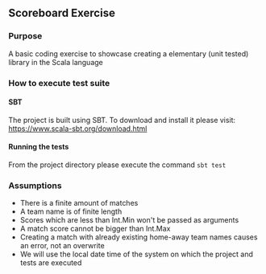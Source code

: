 ## Scoreboard Exercise

### Purpose
A basic coding exercise to showcase creating a elementary (unit tested)
library in the Scala language

### How to execute test suite

#### SBT
The project is built using SBT. To download and install it please visit:
https://www.scala-sbt.org/download.html

#### Running the tests
From the project directory please execute the command `sbt test`

### Assumptions
- There is a finite amount of matches
- A team name is of finite length
- Scores which are less than Int.Min won't be passed as arguments 
- A match score cannot be bigger than Int.Max
- Creating a match with already existing home-away team names causes an error, 
 not an overwrite
- We will use the local date time of the system on which the project and tests
are executed